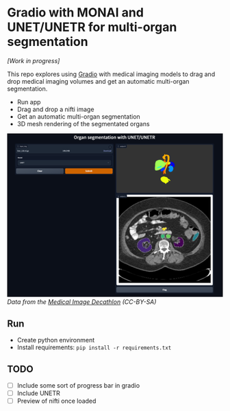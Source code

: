 


# Gradio with MONAI and UNET/UNETR for multi-organ segmentation 

*[Work in progress]*

This repo explores using [Gradio](https://gradio.app/) with medical imaging models to drag and drop medical imaging volumes and get an automatic multi-organ segmentation. 

- Run app
- Drag and drop a nifti image
- Get an automatic multi-organ segmentation
- 3D mesh rendering of the segmentated organs

![](images/screenshot1.png)
*Data from the [Medical Image Decathlon](http://medicaldecathlon.com/) (CC-BY-SA)*

## Run

- Create python environment
- Install requirements: `pip install -r requirements.txt`




## TODO
- [ ] Include some sort of progress bar in gradio
- [ ] Include UNETR
- [ ] Preview of nifti once loaded